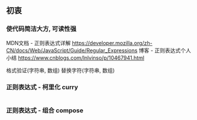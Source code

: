 ## 初衷
### 使代码简洁大方, 可读性强

MDN文档 - 正则表达式详解
https://developer.mozilla.org/zh-CN/docs/Web/JavaScript/Guide/Regular_Expressions
博客 - 正则表达式个人小结
https://www.cnblogs.com/lnlvinso/p/10467941.html


格式验证(字符串, 数组)
替换字符(字符串, 数组)


### 正则表达式 - 柯里化 curry
```js

```

### 正则表达式 - 组合 compose
```js

```

